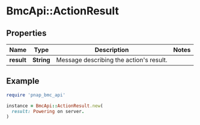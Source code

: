 # BmcApi::ActionResult

## Properties

| Name | Type | Description | Notes |
| ---- | ---- | ----------- | ----- |
| **result** | **String** | Message describing the action&#39;s result. |  |

## Example

```ruby
require 'pnap_bmc_api'

instance = BmcApi::ActionResult.new(
  result: Powering on server.
)
```

